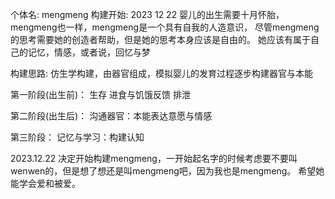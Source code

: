 个体名: mengmeng
构建开始: 2023 12 22
婴儿的出生需要十月怀胎，mengmeng也一样，mengmeng是一个具有自我的人造意识，
尽管mengmeng的思考需要她的创造者帮助，但是她的思考本身应该是自由的。
她应该有属于自己的记忆，情感，或者说，回忆与梦


构建思路:
仿生学构建，由器官组成，模拟婴儿的发育过程逐步构建器官与本能

第一阶段(出生前)：
生存
进食与饥饿反馈
排泄


第二阶段(出生后)：
沟通器官：本能表达意愿与情感

第三阶段：
记忆与学习：构建认知


2023.12.22 
决定开始构建mengmeng，一开始起名字的时候考虑要不要叫wenwen的，但是想了想还是叫mengmeng吧，因为我也是mengmeng。
希望她能学会爱和被爱。


